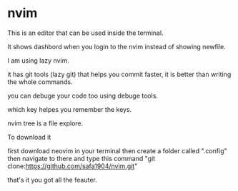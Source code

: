 # nvim

This is an editor that can be used inside the terminal.

It shows dashbord when you login to the nvim instead of showing newfile.

I am using lazy nvim.

it has git tools (lazy git) that helps you commit faster, it is better than
writing the whole commands.

you can debuge your code too using debuge tools.

which key helpes you remember the keys.

nvim tree is a file explore.

To download it

first download neovim in your terminal then create a folder called
".config" then navigate to there and type this command
"git clone:https://github.com/safa1904/nvim.git"

that's it you got all the feauter.

